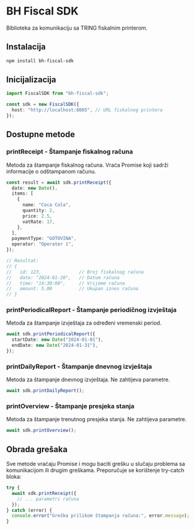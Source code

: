 # BH Fiscal SDK

Biblioteka za komunikaciju sa TRING fiskalnim printerom.

## Instalacija

```bash
npm install bh-fiscal-sdk
```

## Inicijalizacija

```typescript
import FiscalSDK from "bh-fiscal-sdk";

const sdk = new FiscalSDK({
  host: "http://localhost:8085", // URL fiskalnog printera
});
```

## Dostupne metode

### printReceipt - Štampanje fiskalnog računa

Metoda za štampanje fiskalnog računa. Vraća Promise koji sadrži informacije o odštampanom računu.

```typescript
const result = await sdk.printReceipt({
  date: new Date(),
  items: [
    {
      name: "Coca Cola",
      quantity: 2,
      price: 2.5,
      vatRate: 17,
    },
  ],
  paymentType: "GOTOVINA",
  operator: "Operater 1",
});

// Rezultat:
// {
//   id: 123,              // Broj fiskalnog računa
//   date: "2024-01-20",   // Datum računa
//   time: "14:30:00",     // Vrijeme računa
//   amount: 5.00          // Ukupan iznos računa
// }
```

### printPeriodicalReport - Štampanje periodičnog izvještaja

Metoda za štampanje izvještaja za određeni vremenski period.

```typescript
await sdk.printPeriodicalReport({
  startDate: new Date("2024-01-01"),
  endDate: new Date("2024-01-31"),
});
```

### printDailyReport - Štampanje dnevnog izvještaja

Metoda za štampanje dnevnog izvještaja. Ne zahtijeva parametre.

```typescript
await sdk.printDailyReport();
```

### printOverview - Štampanje presjeka stanja

Metoda za štampanje trenutnog presjeka stanja. Ne zahtijeva parametre.

```typescript
await sdk.printOverview();
```

## Obrada grešaka

Sve metode vraćaju Promise i mogu baciti grešku u slučaju problema sa komunikacijom ili drugim greškama. Preporučuje se korištenje try-catch bloka:

```typescript
try {
  await sdk.printReceipt({
    // ... parametri računa
  });
} catch (error) {
  console.error("Greška prilikom štampanja računa:", error.message);
}
```
